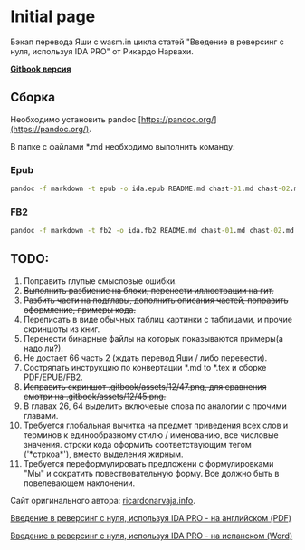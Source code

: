 # Initial page

Бэкап перевода Яши с wasm.in цикла статей "Введение в реверсинг с нуля, используя IDA PRO" от Рикардо Нарвахи.

[**Gitbook версия**](https://yutewiyof.gitbook.io/intro-rev-ida-pro/)

## Сборка

Необходимо установить pandoc [https://pandoc.org/](https://pandoc.org/).

В папке с файлами *.md необходимо выполнить команду:

### Epub

```cmd
pandoc -f markdown -t epub -o ida.epub README.md chast-01.md chast-02.md chast-03.md chast-04.md chast-05.md chast-06.md chast-07.md chast-08.md chast-09.md chast-10.md chast-11.md chast-12.md chast-13.md chast-14.md chast-15.md chast-16.md chast-17.md chast-18.md chast-19.md chast-20.md chast-21.md chast-22.md chast-23.md chast-24.md chast-25.md chast-26.md chast-27.md chast-28.md chast-29.md chast-30.md chast-31.md chast-32.md chast-33.md chast-34.md chast-35.md chast-36.md chast-37.md chast-38.md chast-39.md chast-40.md chast-41.md chast-42.md chast-43.md chast-44.md chast-45.md chast-46.md chast-47.md chast-48.md chast-49.md chast-50.md chast-51.md chast-52.md chast-53.md chast-54.md chast-55.md chast-56.md chast-57.md chast-58.md chast-59.md chast-60.md chast-61.md chast-62.md chast-63.md chast-64.md chast-65.md chast-66.md chast-67.md
```

### FB2

```cmd
pandoc -f markdown -t fb2 -o ida.fb2 README.md chast-01.md chast-02.md chast-03.md chast-04.md chast-05.md chast-06.md chast-07.md chast-08.md chast-09.md chast-10.md chast-11.md chast-12.md chast-13.md chast-14.md chast-15.md chast-16.md chast-17.md chast-18.md chast-19.md chast-20.md chast-21.md chast-22.md chast-23.md chast-24.md chast-25.md chast-26.md chast-27.md chast-28.md chast-29.md chast-30.md chast-31.md chast-32.md chast-33.md chast-34.md chast-35.md chast-36.md chast-37.md chast-38.md chast-39.md chast-40.md chast-41.md chast-42.md chast-43.md chast-44.md chast-45.md chast-46.md chast-47.md chast-48.md chast-49.md chast-50.md chast-51.md chast-52.md chast-53.md chast-54.md chast-55.md chast-56.md chast-57.md chast-58.md chast-59.md chast-60.md chast-61.md chast-62.md chast-63.md chast-64.md chast-65.md chast-66.md chast-67.md
```

## TODO:

1. Поправить глупые смысловые ошибки.
2. ~~Выполнить разбиение на блоки, перенести иллюстрации на гит.~~
3. ~~Разбить части на подглавы, дополнить описания частей, поправить оформление, примеры кода.~~
4. Переписать в виде обычных таблиц картинки с таблицами, и прочие скриншоты из книг.
5. Перенести бинарные файлы на которых показываются примеры(а надо ли?).
6. Не достает 66 часть 2 (ждать перевод Яши / либо перевести).
7. Состряпать инструкцию по конвертации \*.md to \*.tex и сборке PDF/EPUB/FB2.
8. ~~Исправить скриншот .gitbook/assets/12/47.png, для сравнения смотри на .gitbook/assets/12/45.png.~~
9. В главах 26, 64 выделить включевые слова по аналогии с прочими главами.
10. Требуется глобальная вычитка на предмет приведения всех слов и терминов к единообразному стилю / именованию, все числовые значения. строки кода оформить соответствующим тегом \(\'\*стркоа\*\'\), вместо выделения жирным.
11. Требуется переформулировать предложени с формулировками "Мы" и сократить повествовательную форму. Все должно быть в повелевающем наклонении.

Сайт оригинального автора: [ricardonarvaja.info](http://ricardonarvaja.info).

[Введение в реверсинг с нуля, используя IDA PRO - на английском (PDF)](http://ricardonarvaja.info/WEB/IDA%20DESDE%20CERO/EN%20INGLES/INGLES/)

[Введение в реверсинг с нуля, используя IDA PRO - на испанском (Word)](http://ricardonarvaja.info/WEB/IDA%20DESDE%20CERO/CURSO%20DE%20IDA%20TUTES/)
